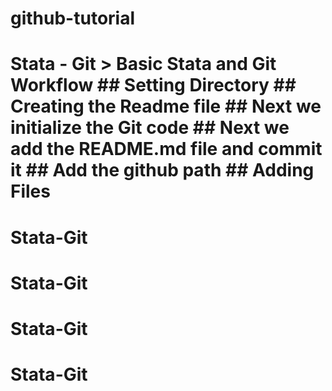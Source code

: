 # github-tutorial
# Stata - Git > Basic Stata and Git Workflow ## Setting Directory  ## Creating the Readme file   ## Next we initialize the Git code   ##  Next we add the README.md file and commit it   ## Add the github path    ## Adding Files   
# Stata-Git
# Stata-Git
# Stata-Git
# Stata-Git
